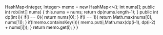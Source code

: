 HashMap<Integer, Integer> memo = new HashMap<>();
int nums[];
public int rob(int[] nums) {
this.nums = nums;
return dp(nums.length-1);
}
public int dp(int i){
if(i == 0){
return nums[0];
}
if(i == 1){
return Math.max(nums[0], nums[1]);
}
if(!memo.containsKey(i)){
memo.put(i,Math.max(dp(i-1), dp(i-2) + nums[i]));
}
return memo.get(i);
}
}